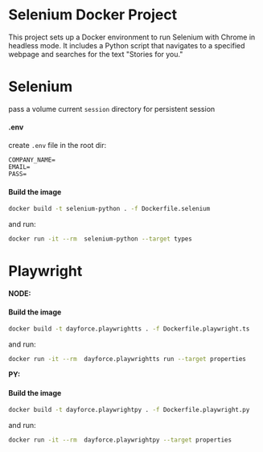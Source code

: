 # Selenium Docker Project

This project sets up a Docker environment to run Selenium with Chrome in headless mode. It includes a Python script that navigates to a specified webpage and searches for the text "Stories for you."

# Selenium

pass a volume current `session` directory for persistent session

#### .env

create `.env` file in the root dir:

```
COMPANY_NAME=
EMAIL=
PASS=
```

#### Build the image

```sh
docker build -t selenium-python . -f Dockerfile.selenium
```

and run:

```sh
docker run -it --rm  selenium-python --target types
```

# Playwright

**NODE:**

#### Build the image

```sh
docker build -t dayforce.playwrightts . -f Dockerfile.playwright.ts
```

and run:

```sh
docker run -it --rm  dayforce.playwrightts run --target properties
```

**PY:**

#### Build the image

```sh
docker build -t dayforce.playwrightpy . -f Dockerfile.playwright.py
```

and run:

```sh
docker run -it --rm  dayforce.playwrightpy --target properties
```
